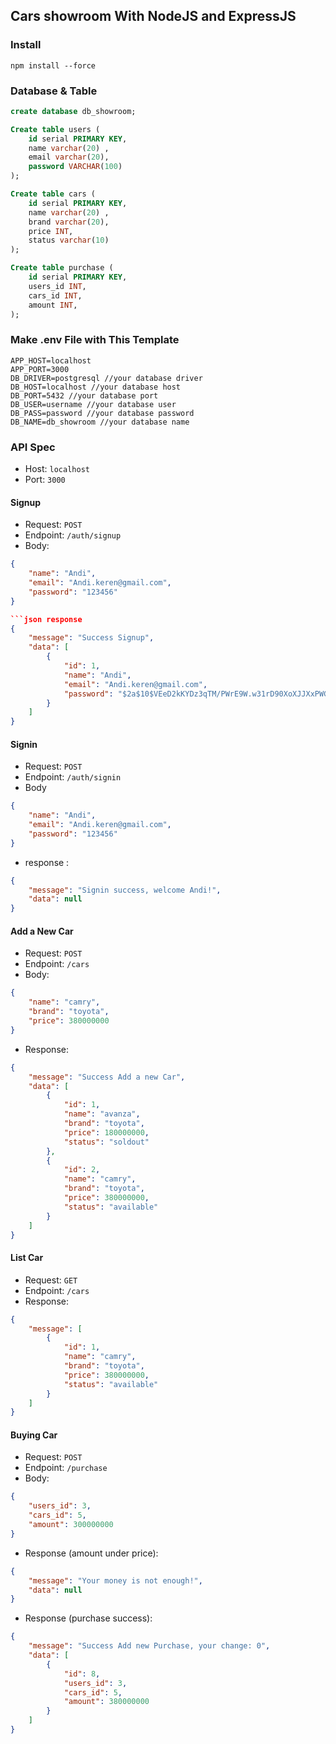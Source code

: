 ## Cars showroom With NodeJS and ExpressJS

### Install

```
npm install --force
```

### Database & Table

```sql
create database db_showroom;

Create table users (
    id serial PRIMARY KEY,
    name varchar(20) ,
    email varchar(20),
    password VARCHAR(100) 
);

Create table cars (
    id serial PRIMARY KEY,
    name varchar(20) ,
    brand varchar(20),
    price INT,
    status varchar(10)
);

Create table purchase (
    id serial PRIMARY KEY,
    users_id INT,
    cars_id INT,
    amount INT,
);

```

### Make .env File with This Template

```
APP_HOST=localhost
APP_PORT=3000
DB_DRIVER=postgresql //your database driver
DB_HOST=localhost //your database host
DB_PORT=5432 //your database port
DB_USER=username //your database user
DB_PASS=password //your database password
DB_NAME=db_showroom //your database name

```

### API Spec

- Host: `localhost`
- Port: `3000`

#### Signup

- Request: `POST`
- Endpoint: `/auth/signup`
- Body:

```json
{
    "name": "Andi",
    "email": "Andi.keren@gmail.com",
    "password": "123456"
}

```json response
{
    "message": "Success Signup",
    "data": [
        {
            "id": 1,
            "name": "Andi",
            "email": "Andi.keren@gmail.com",
            "password": "$2a$10$VEeD2kKYDz3qTM/PWrE9W.w31rD90XoXJJXxPWGTKDzkivBhC.uhu"
        }
    ]
}
```

#### Signin

- Request: `POST`
- Endpoint: `/auth/signin`
- Body

```json
{
    "name": "Andi",
    "email": "Andi.keren@gmail.com",
    "password": "123456"
}
```
- response :

```json
{
    "message": "Signin success, welcome Andi!",
    "data": null
}
```
#### Add a New Car

- Request: `POST`
- Endpoint: `/cars`
- Body:

```json
{
    "name": "camry",
    "brand": "toyota",
    "price": 380000000
}
```
- Response:

```json
{
    "message": "Success Add a new Car",
    "data": [
        {
            "id": 1,
            "name": "avanza",
            "brand": "toyota",
            "price": 180000000,
            "status": "soldout"
        },
        {
            "id": 2,
            "name": "camry",
            "brand": "toyota",
            "price": 380000000,
            "status": "available"
        }
    ]
}
```

#### List Car

- Request: `GET`
- Endpoint: `/cars`
- Response:

```json
{
    "message": [
        {
            "id": 1,
            "name": "camry",
            "brand": "toyota",
            "price": 380000000,
            "status": "available"
        }
    ]
}
```

#### Buying Car

- Request: `POST`
- Endpoint: `/purchase`
- Body:

```json
{
    "users_id": 3,
    "cars_id": 5,
    "amount": 300000000
}
```
- Response (amount under price):

```json
{
    "message": "Your money is not enough!",
    "data": null
}
```
- Response (purchase success):

```json
{
    "message": "Success Add new Purchase, your change: 0",
    "data": [
        {
            "id": 8,
            "users_id": 3,
            "cars_id": 5,
            "amount": 380000000
        }
    ]
}
```

